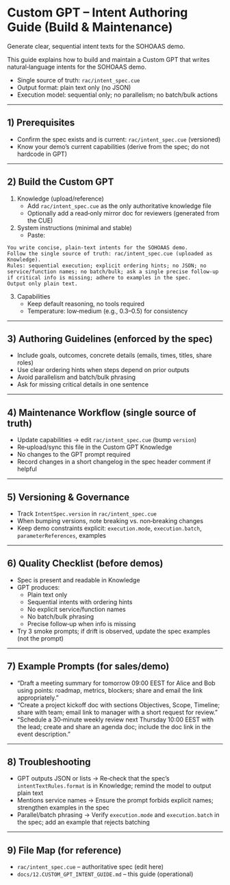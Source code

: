 # Custom GPT – Intent Authoring Guide (Build & Maintenance)

Generate clear, sequential intent texts for the SOHOAAS demo.

This guide explains how to build and maintain a Custom GPT that writes natural‑language intents for the SOHOAAS demo.

- Single source of truth: `rac/intent_spec.cue`
- Output format: plain text only (no JSON)
- Execution model: sequential only; no parallelism; no batch/bulk actions

---

## 1) Prerequisites
- Confirm the spec exists and is current: `rac/intent_spec.cue` (versioned)
- Know your demo’s current capabilities (derive from the spec; do not hardcode in GPT)

---

## 2) Build the Custom GPT
1) Knowledge (upload/reference)
   - Add `rac/intent_spec.cue` as the only authoritative knowledge file
   - Optionally add a read‑only mirror doc for reviewers (generated from the CUE)
2) System instructions (minimal and stable)
   - Paste:
```
You write concise, plain‑text intents for the SOHOAAS demo.
Follow the single source of truth: rac/intent_spec.cue (uploaded as Knowledge).
Rules: sequential execution; explicit ordering hints; no JSON; no service/function names; no batch/bulk; ask a single precise follow‑up if critical info is missing; adhere to examples in the spec.
Output only plain text.
```
3) Capabilities
   - Keep default reasoning, no tools required
   - Temperature: low‑medium (e.g., 0.3–0.5) for consistency

---

## 3) Authoring Guidelines (enforced by the spec)
- Include goals, outcomes, concrete details (emails, times, titles, share roles)
- Use clear ordering hints when steps depend on prior outputs
- Avoid parallelism and batch/bulk phrasing
- Ask for missing critical details in one sentence

---

## 4) Maintenance Workflow (single source of truth)
- Update capabilities → edit `rac/intent_spec.cue` (bump `version`)
- Re‑upload/sync this file in the Custom GPT Knowledge
- No changes to the GPT prompt required
- Record changes in a short changelog in the spec header comment if helpful

---

## 5) Versioning & Governance
- Track `IntentSpec.version` in `rac/intent_spec.cue`
- When bumping versions, note breaking vs. non‑breaking changes
- Keep demo constraints explicit: `execution.mode`, `execution.batch`, `parameterReferences`, examples

---

## 6) Quality Checklist (before demos)
- Spec is present and readable in Knowledge
- GPT produces:
  - Plain text only
  - Sequential intents with ordering hints
  - No explicit service/function names
  - No batch/bulk phrasing
  - Precise follow‑up when info is missing
- Try 3 smoke prompts; if drift is observed, update the spec examples (not the prompt)

---

## 7) Example Prompts (for sales/demo)
- “Draft a meeting summary for tomorrow 09:00 EEST for Alice and Bob using points: roadmap, metrics, blockers; share and email the link appropriately.”
- “Create a project kickoff doc with sections Objectives, Scope, Timeline; share with team; email link to manager with a short request for review.”
- “Schedule a 30‑minute weekly review next Thursday 10:00 EEST with the lead; create and share an agenda doc; include the doc link in the event description.”

---

## 8) Troubleshooting
- GPT outputs JSON or lists → Re‑check that the spec’s `intentTextRules.format` is in Knowledge; remind the model to output plain text
- Mentions service names → Ensure the prompt forbids explicit names; strengthen examples in the spec
- Parallel/batch phrasing → Verify `execution.mode` and `execution.batch` in the spec; add an example that rejects batching

---

## 9) File Map (for reference)
- `rac/intent_spec.cue` – authoritative spec (edit here)
- `docs/12.CUSTOM_GPT_INTENT_GUIDE.md` – this guide (operational)

